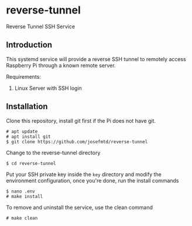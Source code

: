 # reverse-tunnel
Reverse Tunnel SSH Service

## Introduction

This systemd service will provide a reverse SSH tunnel to remotely access
Raspberry Pi through a known remote server.

Requirements:
1. Linux Server with SSH login

## Installation

Clone this repository, install git first if the Pi does not have git.

```
# apt update
# apt install git
$ git clone https://github.com/josefmtd/reverse-tunnel
```

Change to the reverse-tunnel directory
```
$ cd reverse-tunnel
```

Put your SSH private key inside the `key` directory and modify the environment configuration, once you're done, run the install commands
```
$ nano .env
# make install
```

To remove and uninstall the service, use the clean command
```
# make clean
```
